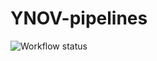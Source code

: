 # YNOV-pipelines

![Workflow status](https://github.com/VivienGiraud/YNOV-pipelines/actions/workflows/workflows/main.yml/badge.svg)
